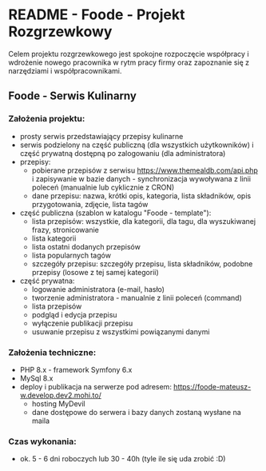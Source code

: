 # README - Foode - Projekt Rozgrzewkowy  #

Celem projektu rozgrzewkowego jest spokojne rozpoczęcie współpracy i wdrożenie nowego pracownika w rytm pracy firmy oraz zapoznanie się z narzędziami i współpracownikami.

## Foode - Serwis Kulinarny ##

### Założenia projektu: ###

* prosty serwis przedstawiający przepisy kulinarne
* serwis podzielony na część publiczną (dla wszystkich użytkowników) i część prywatną dostępną po zalogowaniu (dla administratora)
* przepisy:
    - pobierane przepisów z serwisu https://www.themealdb.com/api.php i zapisywanie w bazie danych - synchronizacja wywoływana z linii poleceń (manualnie lub cyklicznie z CRON)
    - dane przepisu: nazwa, krótki opis, kategoria, lista składników, opis przygotowania, zdjęcie, lista tagów
* część publiczna (szablon w katalogu "Foode - template"):
    - lista przepisów: wszystkie, dla kategorii, dla tagu, dla wyszukiwanej frazy, stronicowanie
    - lista kategorii
    - lista ostatni dodanych przepisów
    - lista popularnych tagów
    - szczegóły przepisu: szczegóły przepisu, lista składników, podobne przepisy (losowe z tej samej kategorii)
* część prywatna:
    - logowanie administratora (e-mail, hasło)
    - tworzenie administratora - manualnie z linii poleceń (command)
    - lista przepisów
    - podgląd i edycja przepisu
    - wyłączenie publikacji przepisu
    - usuwanie przepisu z wszystkimi powiązanymi danymi

### Założenia techniczne: ###
* PHP 8.x - framework Symfony 6.x
* MySql 8.x
* deploy i publikacja na serwerze pod adresem: https://foode-mateusz-w.develop.dev2.mohi.to/
    - hosting MyDevil
    - dane dostępowe do serwera i bazy danych zostaną wysłane na maila

### Czas wykonania: ###
* ok. 5 - 6 dni roboczych lub 30 - 40h (tyle ile się uda zrobić :D)
